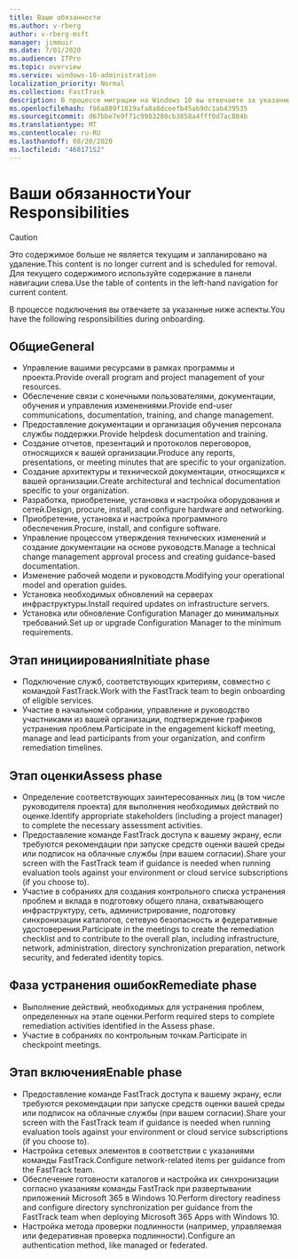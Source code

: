 ```yaml
---
title: Ваши обязанности
ms.author: v-rberg
author: v-rberg-msft
manager: jimmuir
ms.date: 7/01/2020
ms.audience: ITPro
ms.topic: overview
ms.service: windows-10-administration
localization_priority: Normal
ms.collection: FastTrack
description: В процессе миграции на Windows 10 вы отвечаете за указанные ниже аспекты.
ms.openlocfilehash: f86a889f1819afa8a8dceefb45ab9dc1ab439535
ms.sourcegitcommit: d67bbe7e9f71c9983280cb3858a4fff0d7ac884b
ms.translationtype: MT
ms.contentlocale: ru-RU
ms.lasthandoff: 08/20/2020
ms.locfileid: "46817152"
---
```

# <a name="your-responsibilities"></a><span data-ttu-id="3a0bc-103">Ваши обязанности</span><span class="sxs-lookup"><span data-stu-id="3a0bc-103">Your Responsibilities</span></span>
> [!CAUTION]
> <span data-ttu-id="3a0bc-104">Это содержимое больше не является текущим и запланировано на удаление.</span><span class="sxs-lookup"><span data-stu-id="3a0bc-104">This content is no longer current and is scheduled for removal.</span></span> <span data-ttu-id="3a0bc-105">Для текущего содержимого используйте содержание в панели навигации слева.</span><span class="sxs-lookup"><span data-stu-id="3a0bc-105">Use the table of contents in the left-hand navigation for current content.</span></span>

<span data-ttu-id="3a0bc-106">В процессе подключения вы отвечаете за указанные ниже аспекты.</span><span class="sxs-lookup"><span data-stu-id="3a0bc-106">You have the following responsibilities during onboarding.</span></span>

## <a name="general"></a><span data-ttu-id="3a0bc-107">Общие</span><span class="sxs-lookup"><span data-stu-id="3a0bc-107">General</span></span>

- <span data-ttu-id="3a0bc-108">Управление вашими ресурсами в рамках программы и проекта.</span><span class="sxs-lookup"><span data-stu-id="3a0bc-108">Provide overall program and project management of your resources.</span></span>
- <span data-ttu-id="3a0bc-109">Обеспечение связи с конечными пользователями, документации, обучения и управления изменениями.</span><span class="sxs-lookup"><span data-stu-id="3a0bc-109">Provide end-user communications, documentation, training, and change management.</span></span>
- <span data-ttu-id="3a0bc-110">Предоставление документации и организация обучения персонала службы поддержки.</span><span class="sxs-lookup"><span data-stu-id="3a0bc-110">Provide helpdesk documentation and training.</span></span>
- <span data-ttu-id="3a0bc-111">Создание отчетов, презентаций и протоколов переговоров, относящихся к вашей организации.</span><span class="sxs-lookup"><span data-stu-id="3a0bc-111">Produce any reports, presentations, or meeting minutes that are specific to your organization.</span></span>
- <span data-ttu-id="3a0bc-112">Создание архитектуры и технической документации, относящихся к вашей организации.</span><span class="sxs-lookup"><span data-stu-id="3a0bc-112">Create architectural and technical documentation specific to your organization.</span></span>
- <span data-ttu-id="3a0bc-113">Разработка, приобретение, установка и настройка оборудования и сетей.</span><span class="sxs-lookup"><span data-stu-id="3a0bc-113">Design, procure, install, and configure hardware and networking.</span></span>
- <span data-ttu-id="3a0bc-114">Приобретение, установка и настройка программного обеспечения.</span><span class="sxs-lookup"><span data-stu-id="3a0bc-114">Procure, install, and configure software.</span></span>
- <span data-ttu-id="3a0bc-115">Управление процессом утверждения технических изменений и создание документации на основе руководств.</span><span class="sxs-lookup"><span data-stu-id="3a0bc-115">Manage a technical change management approval process and creating guidance-based documentation.</span></span>
- <span data-ttu-id="3a0bc-116">Изменение рабочей модели и руководств.</span><span class="sxs-lookup"><span data-stu-id="3a0bc-116">Modifying your operational model and operation guides.</span></span>
- <span data-ttu-id="3a0bc-117">Установка необходимых обновлений на серверах инфраструктуры.</span><span class="sxs-lookup"><span data-stu-id="3a0bc-117">Install required updates on infrastructure servers.</span></span>
- <span data-ttu-id="3a0bc-118">Установка или обновление Configuration Manager до минимальных требований.</span><span class="sxs-lookup"><span data-stu-id="3a0bc-118">Set up or upgrade Configuration Manager to the minimum requirements.</span></span>

## <a name="initiate-phase"></a><span data-ttu-id="3a0bc-119">Этап инициирования</span><span class="sxs-lookup"><span data-stu-id="3a0bc-119">Initiate phase</span></span>

- <span data-ttu-id="3a0bc-120">Подключение служб, соответствующих критериям, совместно с командой FastTrack.</span><span class="sxs-lookup"><span data-stu-id="3a0bc-120">Work with the FastTrack team to begin onboarding of eligible services.</span></span>
- <span data-ttu-id="3a0bc-121">Участие в начальном собрании, управление и руководство участниками из вашей организации, подтверждение графиков устранения проблем.</span><span class="sxs-lookup"><span data-stu-id="3a0bc-121">Participate in the engagement kickoff meeting, manage and lead participants from your organization, and confirm remediation timelines.</span></span>

## <a name="assess-phase"></a><span data-ttu-id="3a0bc-122">Этап оценки</span><span class="sxs-lookup"><span data-stu-id="3a0bc-122">Assess phase</span></span>

- <span data-ttu-id="3a0bc-123">Определение соответствующих заинтересованных лиц (в том числе руководителя проекта) для выполнения необходимых действий по оценке.</span><span class="sxs-lookup"><span data-stu-id="3a0bc-123">Identify appropriate stakeholders (including a project manager) to complete the necessary assessment activities.</span></span>
- <span data-ttu-id="3a0bc-124">Предоставление команде FastTrack доступа к вашему экрану, если требуются рекомендации при запуске средств оценки вашей среды или подписок на облачные службы (при вашем согласии).</span><span class="sxs-lookup"><span data-stu-id="3a0bc-124">Share your screen with the FastTrack team if guidance is needed when running evaluation tools against your environment or cloud service subscriptions (if you choose to).</span></span>
- <span data-ttu-id="3a0bc-125">Участие в собраниях для создания контрольного списка устранения проблем и вклада в подготовку общего плана, охватывающего инфраструктуру, сеть, администрирование, подготовку синхронизации каталогов, сетевую безопасность и федеративные удостоверения.</span><span class="sxs-lookup"><span data-stu-id="3a0bc-125">Participate in the meetings to create the remediation checklist and to contribute to the overall plan, including infrastructure, network, administration, directory synchronization preparation, network security, and federated identity topics.</span></span>

## <a name="remediate-phase"></a><span data-ttu-id="3a0bc-126">Фаза устранения ошибок</span><span class="sxs-lookup"><span data-stu-id="3a0bc-126">Remediate phase</span></span>

- <span data-ttu-id="3a0bc-127">Выполнение действий, необходимых для устранения проблем, определенных на этапе оценки.</span><span class="sxs-lookup"><span data-stu-id="3a0bc-127">Perform required steps to complete remediation activities identified in the Assess phase.</span></span>
- <span data-ttu-id="3a0bc-128">Участие в собраниях по контрольным точкам.</span><span class="sxs-lookup"><span data-stu-id="3a0bc-128">Participate in checkpoint meetings.</span></span>

## <a name="enable-phase"></a><span data-ttu-id="3a0bc-129">Этап включения</span><span class="sxs-lookup"><span data-stu-id="3a0bc-129">Enable phase</span></span>

- <span data-ttu-id="3a0bc-130">Предоставление команде FastTrack доступа к вашему экрану, если требуются рекомендации при запуске средств оценки вашей среды или подписок на облачные службы (при вашем согласии).</span><span class="sxs-lookup"><span data-stu-id="3a0bc-130">Share your screen with the FastTrack team if guidance is needed when running evaluation tools against your environment or cloud service subscriptions (if you choose to).</span></span>
- <span data-ttu-id="3a0bc-131">Настройка сетевых элементов в соответствии с указаниями команды FastTrack.</span><span class="sxs-lookup"><span data-stu-id="3a0bc-131">Configure network-related items per guidance from the FastTrack team.</span></span>
- <span data-ttu-id="3a0bc-132">Обеспечение готовности каталогов и настройка их синхронизации согласно указаниям команды FastTrack при развертывании приложений Microsoft 365 в Windows 10.</span><span class="sxs-lookup"><span data-stu-id="3a0bc-132">Perform directory readiness and configure directory synchronization per guidance from the FastTrack team when deploying Microsoft 365 Apps with Windows 10.</span></span>
- <span data-ttu-id="3a0bc-133">Настройка метода проверки подлинности (например, управляемая или федеративная проверка подлинности).</span><span class="sxs-lookup"><span data-stu-id="3a0bc-133">Configure an authentication method, like managed or federated.</span></span>

